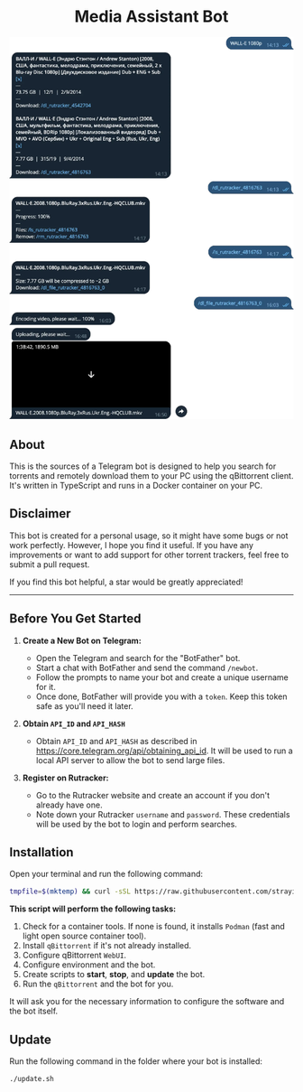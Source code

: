 <h1 align="center">Media Assistant Bot</h1>

<p align="center">
<img alt="example" src="./static/logo.webp" width="768" />
</p>

## About

This is the sources of a Telegram bot is designed to help you search for torrents and remotely download them to your PC using the qBittorrent client. It's written in TypeScript and runs in a Docker container on your PC.

## Disclaimer

This bot is created for a personal usage, so it might have some bugs or not work perfectly. However, I hope you find it useful. If you have any improvements or want to add support for other torrent trackers, feel free to submit a pull request.

If you find this bot helpful, a star would be greatly appreciated!

---

## Before You Get Started

1. **Create a New Bot on Telegram:**

   - Open the Telegram and search for the "BotFather" bot.
   - Start a chat with BotFather and send the command `/newbot`.
   - Follow the prompts to name your bot and create a unique username for it.
   - Once done, BotFather will provide you with a `token`. Keep this token safe as you'll need it later.

2. **Obtain `API_ID` and `API_HASH`**

   - Obtain `API_ID` and `API_HASH` as described in https://core.telegram.org/api/obtaining_api_id. It will be used to run a local API server to allow the bot to send large files.

3. **Register on Rutracker:**

   - Go to the Rutracker website and create an account if you don't already have one.
   - Note down your Rutracker `username` and `password`. These credentials will be used by the bot to login and perform searches.

## Installation

Open your terminal and run the following command:

```bash
tmpfile=$(mktemp) && curl -sSL https://raw.githubusercontent.com/strayiker/smart-home-media-assistant-telegram-bot/refs/heads/main/scripts/setup.sh -o $tmpfile && chmod +x $tmpfile && bash -i $tmpfile && rm $tmpfile
```

**This script will perform the following tasks:**

1.  Check for a container tools. If none is found, it installs `Podman` (fast and light open source container tool).
2.  Install `qBittorrent` if it's not already installed.
3.  Configure qBittorrent `WebUI`.
4.  Configure environment and the bot.
5.  Create scripts to **start**, **stop**, and **update** the bot.
6.  Run the `qBittorrent` and the bot for you.

It will ask you for the necessary information to configure the software and the bot itself.

## Update

Run the following command in the folder where your bot is installed:

```bash
./update.sh
```
